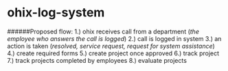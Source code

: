 # ohix-log-system
######Proposed flow:
1.) ohix receives call from a department (*the employee who answers the call is logged*)
2.) call is logged in system 
3.) an action is taken (*resolved, service request, request for system assistance*)
4.) create required forms
5.) create project once approved
6.) track project
7.) track projects completed by employees
8.) evaluate projects

